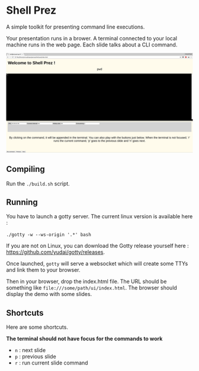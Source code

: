# Shell Prez

A simple toolkit for presenting command line executions.

Your presentation runs in a brower. A terminal connected to your local machine runs in the web page. Each slide talks about a CLI command.

![ShellPrez](shell-prez.png)

## Compiling

Run the `./build.sh` script.

## Running

You have to launch a gotty server. The current linux version is available here :

`./gotty -w --ws-origin '.*' bash`

If you are not on Linux, you can download the Gotty release yourself here : https://github.com/yudai/gotty/releases.

Once launched, `gotty` will serve a websocket which will create some TTYs and link them to your browser.

Then in your browser, drop the index.html file. The URL should be something like `file:///some/path/ui/index.html`. The browser should display the demo with some slides.

## Shortcuts

Here are some shortcuts.

**The terminal should not have focus for the commands to work**

- `n` : next slide
- `p` : previous slide
- `r` : run current slide command